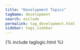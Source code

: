 ```yaml
---
title: "Development Topics"
tagName: development
search: exclude
permalink: tag_development.html
sidebar: tags_sidebar
---
```

{% include taglogic.html %}
